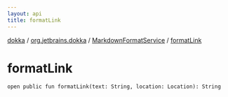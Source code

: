 ```yaml
---
layout: api
title: formatLink
---
```

[dokka](../../index.html) / [org.jetbrains.dokka](../index.html) / [MarkdownFormatService](index.html) / [formatLink](formatLink.html)


# formatLink


```
open public fun formatLink(text: String, location: Location): String
```
